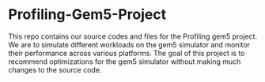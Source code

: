 # Profiling-Gem5-Project

This repo contains our source codes and files for the Profiling gem5 project.
We are to simulate different workloads on the gem5 simulator and monitor their performance across various platforms.
The goal of this project is to recommend optimizations for the gem5 simulator without making much changes to the source code.

